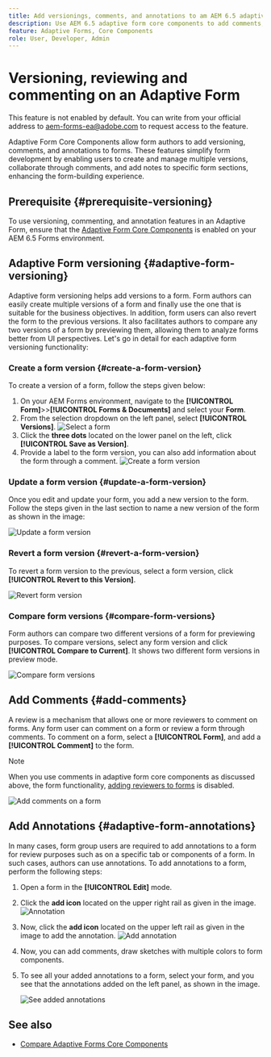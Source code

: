 ```yaml
---
title: Add versionings, comments, and annotations to am AEM 6.5 adaptive form.
description: Use AEM 6.5 adaptive form core components to add comments, annotations, and versionings to an adaptive form.
feature: Adaptive Forms, Core Components
role: User, Developer, Admin
---
```

# Versioning, reviewing and commenting on an Adaptive Form

<!--
<span class="preview"> This feature is under the early adopter program. If you’re interested in joining our early access program for this feature, send an email from your official address to aem-forms-ea@adobe.com to request access </span>
-->

<span class="preview">This feature is not enabled by default. You can write from your official address to aem-forms-ea@adobe.com to request access to the feature.</span>

Adaptive Form Core Components allow form authors to add versioning, comments, and annotations to forms. These features simplify form development by enabling users to create and manage multiple versions, collaborate through comments, and add notes to specific form sections, enhancing the form-building experience.

## Prerequisite {#prerequisite-versioning}

To use versioning, commenting, and annotation features in an Adaptive Form, ensure that the [Adaptive Form Core Components](
https://experienceleague.adobe.com/en/docs/experience-manager-65/content/forms/adaptive-forms-core-components/enable-adaptive-forms-core-components) is enabled on your AEM 6.5 Forms environment.

## Adaptive Form versioning {#adaptive-form-versioning}

Adaptive form versioning helps add versions to a form. Form authors can easily create multiple versions of a form and finally use the one that is suitable for the business objectives. In addition, form users can also revert the form to the previous versions. It also facilitates authors to compare any two versions of a form by previewing them, allowing them to analyze forms better from UI perspectives. Let's go in detail for each adaptive form versioning functionality:

### Create a form version {#create-a-form-version}

To create a version of a form, follow the steps given below:

1. On your AEM Forms environment, navigate to the **[!UICONTROL Form]**>>**[!UICONTROL Forms & Documents]** and select your **Form**.
1. From the selection dropdown on the left panel, select **[!UICONTROL Versions]**.
        ![Select a form](assets/select-a-form.png)
1. Click the **three dots** located on the lower panel on the left, click **[!UICONTROL Save as Version]**.
1. Provide a label to the form version, you can also add information about the form through a comment.
     ![Create a form version](assets/create-a-form-version.png)

### Update a form version {#update-a-form-version}

Once you edit and update your form, you add a new version to the form. Follow the steps given in the last section to name a new version of the form as shown in the image:

![Update a form version](assets/update-a-form-version.png)

### Revert a form version {#revert-a-form-version}

To revert a form version to the previous, select a form version, click **[!UICONTROL Revert to this Version]**.

![Revert form version](assets/revert-form-version.png)

### Compare form versions {#compare-form-versions}

Form authors can compare two different versions of a form for previewing purposes. To compare versions, select any form version and click **[!UICONTROL Compare to Current]**. It shows two different form versions in preview mode.

![Compare form versions](assets/compare-form-versions.png)

## Add Comments {#add-comments}

A review is a mechanism that allows one or more reviewers to comment on forms. Any form user can comment on a form or review a form through comments. To comment on a form, select a **[!UICONTROL Form]**, and add a **[!UICONTROL Comment]** to the form.

   >[!NOTE]
   > When you use comments in adaptive form core components as discussed above, the form functionality, [adding reviewers to forms](/help/forms/using/create-reviews-forms.md) is disabled.


  ![Add comments on a form](assets/form-comments.png)

## Add Annotations {#adaptive-form-annotations}

In many cases, form group users are required to add annotations to a form for review purposes such as on a specific tab or components of a form. In such cases, authors can use annotations. 
To add annotations to a form, perform the following steps:

1. Open a form in the **[!UICONTROL Edit]** mode.

1. Click the **add icon** located on the upper right rail as given in the image.
        ![Annotation](assets/annotation.png)

1. Now, click the **add icon** located on the upper left rail as given in the image to add the annotation.
        ![Add annotation](assets/add-annotation.png)

1. Now, you can add comments, draw sketches with multiple colors to form components.

1. To see all your added annotations to a form, select your form, and you see that the annotations added on the left panel, as shown in the image.

   ![See added annotations](assets/see-annotations.png)

## See also

* [Compare Adaptive Forms Core Components](/help/forms/using/compare-forms-core-components.md)
